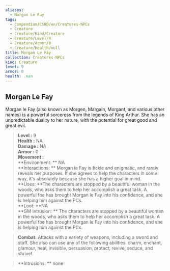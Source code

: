 ```yaml
---
aliases:
  - Morgan Le Fay
tags:
  - Compendium/CSRD/en/Creatures-NPCs
  - Creature
  - Creature/Kind/Creature
  - Creature/Level/9
  - Creature/Armor/0
  - Creature/Health/null
title: Morgan Le Fay
collection: Creatures-NPCs
kind: Creature
level: 9
armor: 0
health: .nan
---
```

## Morgan Le Fay  
Morgan le Fay (also known as Morgen, Margain, Morgant, and various other names) is a powerful sorceress from the legends of King Arthur. She has an unpredictable duality to her nature, with the potential for great good and great evil.  

  
> **Level :** 9  
> **Health :** NA  
> **Damage :** NA  
> **Armor :** 0  
> **Movement :**   
> **Environment: ** NA  
> **Interactions: ** Morgan le Fay is fickle and enigmatic, and rarely reveals her purposes. If she agrees to help the characters in some way, it's absolutely because she has a higher goal in mind.  
> **Uses: **The characters are stopped by a beautiful woman in the woods, who asks them to help her accomplish a great task. A powerful foe has brought Morgan le Fay into his confidence, and she is helping him against the PCs.  
> **Loot: **NA  
> **GM Intrusion: ** The characters are stopped by a beautiful woman in the woods, who asks them to help her accomplish a great task. A powerful foe has brought Morgan le Fay into his confidence, and she is helping him against the PCs.  

> **Combat:** 
> Attacks with a variety of weapons, including a sword and staff. She also can use
any of the following abilities: charm, enchant, glamour, heal, invisible, persuasion,
protect, revive, seduce, and shrivel.  
  

> **Intrusions: ** 
> none  
